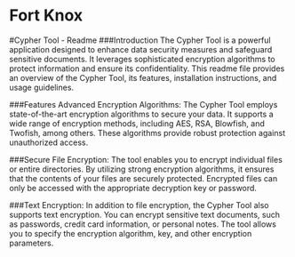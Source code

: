 # Fort Knox

#Cypher Tool - Readme
###Introduction
The Cypher Tool is a powerful application designed to enhance data security measures and safeguard sensitive documents. It leverages sophisticated encryption algorithms to protect information and ensure its confidentiality. This readme file provides an overview of the Cypher Tool, its features, installation instructions, and usage guidelines.

###Features
Advanced Encryption Algorithms: The Cypher Tool employs state-of-the-art encryption algorithms to secure your data. It supports a wide range of encryption methods, including AES, RSA, Blowfish, and Twofish, among others. These algorithms provide robust protection against unauthorized access.

###Secure File Encryption: The tool enables you to encrypt individual files or entire directories. By utilizing strong encryption algorithms, it ensures that the contents of your files are securely protected. Encrypted files can only be accessed with the appropriate decryption key or password.

###Text Encryption: In addition to file encryption, the Cypher Tool also supports text encryption. You can encrypt sensitive text documents, such as passwords, credit card information, or personal notes. The tool allows you to specify the encryption algorithm, key, and other encryption parameters.  

